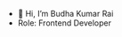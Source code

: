 - 👋 Hi, I’m Budha Kumar Rai
- Role: Frontend Developer

<!---
Buddhaa97/Buddhaa97 is a ✨ special ✨ repository because its `README.md` (this file) appears on your GitHub profile.
You can click the Preview link to take a look at your changes.
--->
